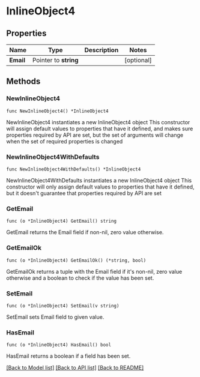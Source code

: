 # InlineObject4

## Properties

Name | Type | Description | Notes
------------ | ------------- | ------------- | -------------
**Email** | Pointer to **string** |  | [optional] 

## Methods

### NewInlineObject4

`func NewInlineObject4() *InlineObject4`

NewInlineObject4 instantiates a new InlineObject4 object
This constructor will assign default values to properties that have it defined,
and makes sure properties required by API are set, but the set of arguments
will change when the set of required properties is changed

### NewInlineObject4WithDefaults

`func NewInlineObject4WithDefaults() *InlineObject4`

NewInlineObject4WithDefaults instantiates a new InlineObject4 object
This constructor will only assign default values to properties that have it defined,
but it doesn't guarantee that properties required by API are set

### GetEmail

`func (o *InlineObject4) GetEmail() string`

GetEmail returns the Email field if non-nil, zero value otherwise.

### GetEmailOk

`func (o *InlineObject4) GetEmailOk() (*string, bool)`

GetEmailOk returns a tuple with the Email field if it's non-nil, zero value otherwise
and a boolean to check if the value has been set.

### SetEmail

`func (o *InlineObject4) SetEmail(v string)`

SetEmail sets Email field to given value.

### HasEmail

`func (o *InlineObject4) HasEmail() bool`

HasEmail returns a boolean if a field has been set.


[[Back to Model list]](../README.md#documentation-for-models) [[Back to API list]](../README.md#documentation-for-api-endpoints) [[Back to README]](../README.md)



